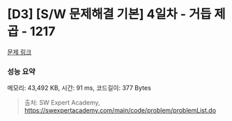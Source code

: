# [D3] [S/W 문제해결 기본] 4일차 - 거듭 제곱 - 1217 

[문제 링크](https://swexpertacademy.com/main/code/problem/problemDetail.do?contestProbId=AV14dUIaAAUCFAYD) 

### 성능 요약

메모리: 43,492 KB, 시간: 91 ms, 코드길이: 377 Bytes



> 출처: SW Expert Academy, https://swexpertacademy.com/main/code/problem/problemList.do